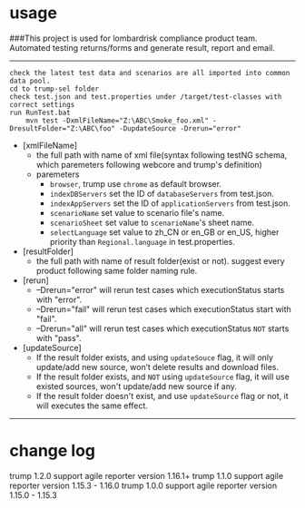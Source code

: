usage 
===
###This project is used for lombardrisk compliance product team. Automated testing returns/forms and generate result, report and email. 

----
	check the latest test data and scenarios are all imported into common data pool.
	cd to trump-sel folder
	check test.json and test.properties under /target/test-classes with correct settings
	run RunTest.bat
		mvn test -DxmlFileName="Z:\ABC\Smoke_foo.xml" -DresultFolder="Z:\ABC\foo" -DupdateSource -Drerun="error"
		
* [xmlFileName]
	* the full path with name of xml file(syntax following testNG schema, which paremeters following webcore and trump's definition)
	* paremeters 
		* `browser`, trump use `chrome` as default browser.
		* `indexDBServers` set the ID of `databaseServers` from test.json.
		* `indexAppServers` set the ID of `applicationServers` from test.json.
		* `scenarioName` set value to scenario file's name.
		* `scenarioSheet` set value to `scenarioName`'s sheet name.
		* `selectLanguage` set value to zh_CN or en_GB or en_US, higher priority than `Regional.language` in test.properties.
* [resultFolder]
	* the full path with name of result folder(exist or not). suggest every product following same folder naming rule.
* [rerun]
	* –Drerun="error" will rerun test cases which executionStatus starts with "error".
	* –Drerun="fail" will rerun test cases which executionStatus start with "fail".
	* –Drerun="all" will rerun test cases which executionStatus `NOT` starts with "pass".
* [updateSource]
	* If the result folder exists, and using `updateSouce` flag, it will only update/add new source, won’t delete results and download files.
	* If the result folder exists, and `NOT` using `updateSource` flag, it will use existed sources, won't update/add new source if any.
	* If the result folder doesn't exist, and use `updateSource` flag or not, it will executes the same effect.

-------
change log 
===
trump 1.2.0 support agile reporter version 1.16.1+
trump 1.1.0 support agile reporter version 1.15.3 - 1.16.0
trump 1.0.0 support agile reporter version 1.15.0 - 1.15.3